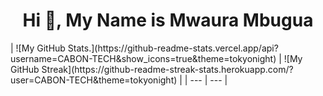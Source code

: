 <h1 align="center">Hi 👋, My Name is Mwaura Mbugua</h1>
| ![My GitHub Stats.](https://github-readme-stats.vercel.app/api?username=CABON-TECH&show_icons=true&theme=tokyonight) | ![My GitHub Streak](https://github-readme-streak-stats.herokuapp.com/?user=CABON-TECH&theme=tokyonight) |
| --- | --- |
<!--github stats-->
